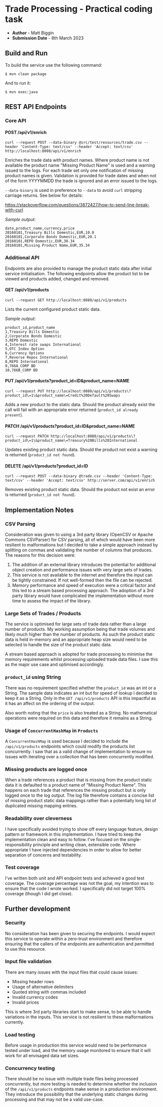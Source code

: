 # Trade Processing - Practical coding task

- **Author** - Matt Biggin
- **Submission Date** - 8th March 2023

## Build and Run

To build the service use the following command:

```
$ mvn clean package
```

And to run it:

```
$ mvn exec:java
```

## REST API Endpoints

### Core API

#### POST /api/v1/enrich
```
curl --request POST --data-binary @src/test/resources/trade.csv --header 'Content-Type: text/csv' --header 'Accept: text/csv' http://localhost:8080/api/v1/enrich
```
Enriches the trade data with product names. Where product name is not available the product name
"Missing Product Name" is used and a warning issued to the logs. For each trade set only one
notification of missing product names is given. Validation is provided for trade dates and when not
of the form YYYYMMDD the trade is ignored and an error issued to the logs.

`--data-binary` is used in preference to `--data` to avoid `curl` stripping carriage returns. See below for details:

https://stackoverflow.com/questions/3872427/how-to-send-line-break-with-curl

_Sample output:_

```
date,product_name,currency,price
20160101,Treasury Bills Domestic,EUR,10.0
20160101,Corporate Bonds Domestic,EUR,20.1
20160101,REPO Domestic,EUR,30.34
20160101,Missing Product Name,EUR,35.34
```

### Additional API

Endpoints are also provided to manage the product static data after initial service
initialisation. The following endpoints allow the product list to be viewed and products
added, changed and removed.

#### GET /api/v1/products
```
curl --request GET http://localhost:8080/api/v1/products
```
Lists the current configured product static data.

_Sample output:_

```
product_id,product_name
1,Treasury Bills Domestic
2,Corporate Bonds Domestic
3,REPO Domestic
4,Interest rate swaps International
5,OTC Index Option
6,Currency Options
7,Reverse Repos International
8,REPO International
9,766A_CORP BD
10,766B_CORP BD
```

#### PUT /api/v1/products?product_id=ID&product_name=NAME
```
curl --request PUT http://localhost:8080/api/v1/products\?product_id\=1\&product_name\=Credit%20Default%20Swaps
```
Adds a new product to the static data. Should the product already exist the call will fail with
an appropriate error returned (`product_id already present`).

#### PATCH /api/v1/products?product_id=ID&product_name=NAME
```
curl --request PATCH http://localhost:8080/api/v1/products\?product_id\=1\&product_name\=Treasury%20Bills%20International
```
Updates existing product static data. Should the product not exist a warning is returned (`product_id not found`).

#### DELETE /api/v1/products?product_id=ID
```
curl --request POST --data-binary @trade.csv --header 'Content-Type: text/csv' --header 'Accept: text/csv' http://server.com/api/v1/enrich
```
Removes existing product static data. Should the product not exist an error is returned (`product_id not found`).

## Implementation Notes

### CSV Parsing
Consideration was given to using a 3rd party library (OpenCSV or Apache Commons CSVParser) for CSV parsing, all of which
would have been more resilient to malformations but I decided to take a simple approach instead by splitting on commas and
validating the number of columns that produces. The reasons for this decision were:

1. The addition of an external library introduces the potential for additional object creation and performance issues with very large sets of trades.
2. This service is not available to the internet and therefore the input can be tightly constrained. If not well-formed then the file can be rejected.
3. Memory performance and speed of execution were a critical factor and this led to a stream based processing approach. The adoption of a 3rd party library would have complicated the implementation without more time to assess the impact of the library.

### Large Sets of Trades / Products
The service is optimised for large sets of trade data rather than a large number of products. My working assumption being that
trade volumes and likely much higher than the number of products. As such the product static data is held in-memory and an
appropriate heap size would need to be selected to handle the size of the product static data.

A stream based approach is adopted for trade processing to minimise the memory requirements whilst processing uploaded trade
data files. I saw this as the major use case and optimised accordingly.

### `product_id` using String
There was no requirement specified whether the `product_id` was an int or a String. The sample data indicates an int but for speed of lookup
I decided to keep it as a String. Only in the `GET /api/v1/products` API is this impactful as it has an affect on the ordering of the output.

Also worth noting that the `price` is also treated as a String. No mathematical operations were required on this data and
therefore it remains as a String.

### Usage of `ConcurrentHashMap` in `Products`
A `ConcurrentHashMap` is used because I decided to include the `/api/v1/products` endpoints which could modify the products list concurrently. I saw
that as a valid change of implementation to ensure no issues with iterating over a collection that has been concurrently modified.

### Missing products are logged once
When a trade references a product that is missing from the product static data it is defaulted to a product name of
"Missing Product Name". This happens on each trade that references the missing product but is only logged once to the
log output. The log file therefore contains a concise list of missing product static data mappings rather than a potentially
long list of duplicated missing mapping entries.

### Readability over cleverness
I have specifically avoided trying to show off every language feature, design pattern or framework in this implementation. I have
tried to keep the implementation clean and easy to follow. I've focused on the single-responsibility principle and writing clean, extensible code. Where
appropriate I have injected dependencies in order to allow for better separation of concerns and testability.

### Test coverage
I've written both unit and API endpoint tests and achieved a good test coverage. The coverage percentage was not the goal, my
intention was to ensure that the code I wrote worked. I specifically did not target 100% coverage (though I did get close).

## Further development

### Security
No consideration has been given to securing the endpoints. I would expect this service to operate within a zero-trust environment
and therefore ensuring that the callers of the endpoints are authentication and permitted to use this resource.

### Input file validation
There are many issues with the input files that could cause issues:
- Missing header rows
- Usage of alternative delimiters
- Quoted string with commas included
- Invalid currency codes
- Invalid prices

This is where 3rd party libraries start to make sense, to be able to handle variations in the inputs. This service
is not resilient to these malformations currently.

### Load testing
Before usage in production this service would need to be performance tested under load, and the memory
usage monitored to ensure that it will work for all envisaged data set sizes.

### Concurrency testing
There should be no issue with multiple trade files being processed concurrently, but more testing is needed to determine
whether the inclusion of the `/api/v1/products` endpoints make sense in a production environment. They introduce the possibility
that the underlying static changes during processing and that may not be a valid use-case.